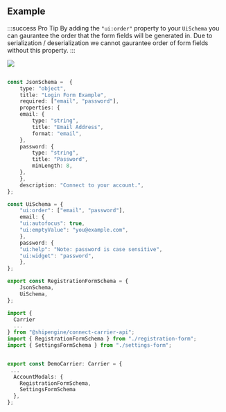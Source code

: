 ## Example

:::success Pro Tip
By adding the `"ui:order"` property to your `UiSchema` you can gaurantee the order that the form fields will be generated in. Due to serialization / deserialization we cannot gaurantee order of form fields without this property.
:::

<image src="../images/form.png" />

```TypeScript registration-form.ts

const JsonSchema =  {
    type: "object",
    title: "Login Form Example",
    required: ["email", "password"],
    properties: {
    email: {
        type: "string",
        title: "Email Address",
        format: "email",
    },
    password: {
        type: "string",
        title: "Password",
        minLength: 8,
    },
    },
    description: "Connect to your account.",
};

const UiSchema = {
    "ui:order": ["email", "password"],
    email: {
    "ui:autofocus": true,
    "ui:emptyValue": "you@example.com",
    },
    password: {
    "ui:help": "Note: password is case sensitive",
    "ui:widget": "password",
    },
};

export const RegistrationFormSchema = {
    JsonSchema,
    UiSchema,
};
```
```TypeScript carrier.ts
import {
  Carrier
  ...
} from "@shipengine/connect-carrier-api";
import { RegistrationFormSchema } from "./registration-form";
import { SettingsFormSchema } from "./settings-form";


export const DemoCarrier: Carrier = {
 ...
  AccountModals: {
    RegistrationFormSchema,
    SettingsFormSchema
  },
};

```
